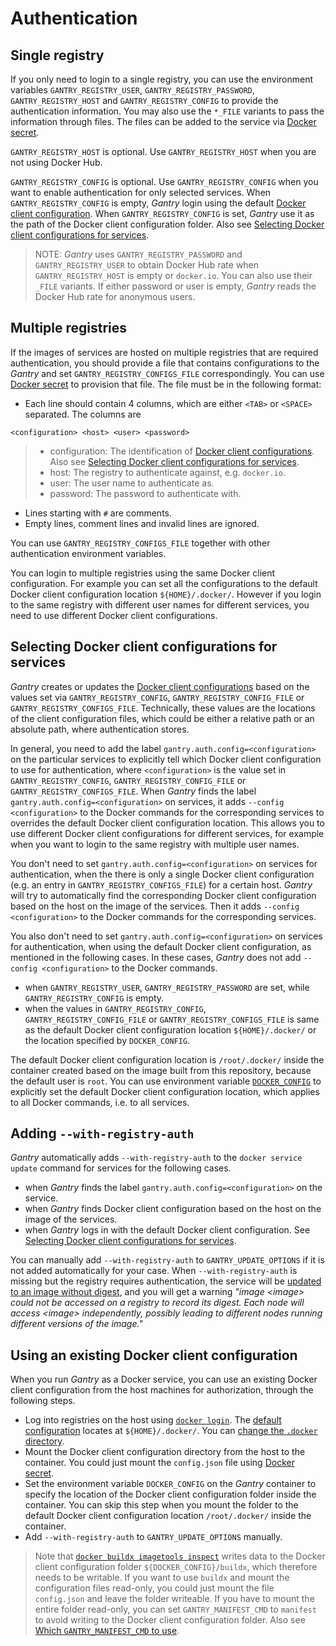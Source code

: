 # Authentication

## Single registry

If you only need to login to a single registry, you can use the environment variables `GANTRY_REGISTRY_USER`, `GANTRY_REGISTRY_PASSWORD`, `GANTRY_REGISTRY_HOST` and `GANTRY_REGISTRY_CONFIG` to provide the authentication information. You may also use the `*_FILE` variants to pass the information through files. The files can be added to the service via [Docker secret](https://docs.docker.com/engine/swarm/secrets/).

`GANTRY_REGISTRY_HOST` is optional. Use `GANTRY_REGISTRY_HOST` when you are not using Docker Hub.

`GANTRY_REGISTRY_CONFIG` is optional. Use `GANTRY_REGISTRY_CONFIG` when you want to enable authentication for only selected services. When `GANTRY_REGISTRY_CONFIG` is empty, *Gantry* login using the default [Docker client configuration](https://docs.docker.com/engine/reference/commandline/cli/#configuration-files). When `GANTRY_REGISTRY_CONFIG` is set, *Gantry* use it as the path of the Docker client configuration folder. Also see [Selecting Docker client configurations for services](#selecting-docker-client-configurations-for-services).

> NOTE: *Gantry* uses `GANTRY_REGISTRY_PASSWORD` and `GANTRY_REGISTRY_USER` to obtain Docker Hub rate when `GANTRY_REGISTRY_HOST` is empty or `docker.io`. You can also use their `_FILE` variants. If either password or user is empty, *Gantry* reads the Docker Hub rate for anonymous users.

## Multiple registries

If the images of services are hosted on multiple registries that are required authentication, you should provide a file that contains configurations to the *Gantry* and set `GANTRY_REGISTRY_CONFIGS_FILE` correspondingly. You can use [Docker secret](https://docs.docker.com/engine/swarm/secrets/) to provision that file. The file must be in the following format:

* Each line should contain 4 columns, which are either `<TAB>` or `<SPACE>` separated. The columns are

```
<configuration> <host> <user> <password>
```

> * configuration: The identification of [Docker client configurations](https://docs.docker.com/engine/reference/commandline/cli/#configuration-files). Also see [Selecting Docker client configurations for services](#selecting-docker-client-configurations-for-services).
> * host: The registry to authenticate against, e.g. `docker.io`.
> * user: The user name to authenticate as.
> * password: The password to authenticate with.

* Lines starting with `#` are comments.
* Empty lines, comment lines and invalid lines are ignored.

You can use `GANTRY_REGISTRY_CONFIGS_FILE` together with other authentication environment variables.

You can login to multiple registries using the same Docker client configuration. For example you can set all the configurations to the default Docker client configuration location `${HOME}/.docker/`. However if you login to the same registry with different user names for different services, you need to use different Docker client configurations.

## Selecting Docker client configurations for services

*Gantry* creates or updates the [Docker client configurations](https://docs.docker.com/engine/reference/commandline/cli/#configuration-files) based on the values set via `GANTRY_REGISTRY_CONFIG`, `GANTRY_REGISTRY_CONFIG_FILE` or `GANTRY_REGISTRY_CONFIGS_FILE`. Technically, these values are the locations of the client configuration files, which could be either a relative path or an absolute path, where authentication stores.

In general, you need to add the label `gantry.auth.config=<configuration>` on the particular services to explicitly tell which Docker client configuration to use for authentication, where `<configuration>` is the value set in `GANTRY_REGISTRY_CONFIG`, `GANTRY_REGISTRY_CONFIG_FILE` or `GANTRY_REGISTRY_CONFIGS_FILE`. When *Gantry* finds the label `gantry.auth.config=<configuration>` on services, it adds `--config <configuration>` to the Docker commands for the corresponding services to overrides the default Docker client configuration location. This allows you to use different Docker client configurations for different services, for example when you want to login to the same registry with multiple user names.

You don't need to set `gantry.auth.config=<configuration>` on services for authentication, when the there is only a single Docker client configuration (e.g. an entry in `GANTRY_REGISTRY_CONFIGS_FILE`) for a certain host. *Gantry* will try to automatically find the corresponding Docker client configuration based on the host on the image of the services. Then it adds `--config <configuration>` to the Docker commands for the corresponding services.

You also don't need to set `gantry.auth.config=<configuration>` on services for authentication, when using the default Docker client configuration, as mentioned in the following cases. In these cases, *Gantry* does not add `--config <configuration>` to the Docker commands.

* when `GANTRY_REGISTRY_USER`, `GANTRY_REGISTRY_PASSWORD` are set, while `GANTRY_REGISTRY_CONFIG` is empty.
* when the values in `GANTRY_REGISTRY_CONFIG`, `GANTRY_REGISTRY_CONFIG_FILE` or `GANTRY_REGISTRY_CONFIGS_FILE` is same as the default Docker client configuration location `${HOME}/.docker/` or the location specified by `DOCKER_CONFIG`.

The default Docker client configuration location is `/root/.docker/` inside the container created based on the image built from this repository, because the default user is `root`. You can use environment variable [`DOCKER_CONFIG`](https://docs.docker.com/engine/reference/commandline/cli/#environment-variables) to explicitly set the default Docker client configuration location, which applies to all Docker commands, i.e. to all services.

## Adding `--with-registry-auth`

*Gantry* automatically adds `--with-registry-auth` to the `docker service update` command for services for the following cases.

* when *Gantry* finds the label `gantry.auth.config=<configuration>` on the service.
* when *Gantry* finds Docker client configuration based on the host on the image of the services.
* when *Gantry* logs in with the default Docker client configuration. See [Selecting Docker client configurations for services](#selecting-docker-client-configurations-for-services).

You can manually add `--with-registry-auth` to `GANTRY_UPDATE_OPTIONS` if it is not added automatically for your case. When `--with-registry-auth` is missing but the registry requires authentication, the service will be [updated to an image without digest](https://github.com/shizunge/gantry/issues/53#issuecomment-2348376336), and you will get a warning *"image \<image\> could not be accessed on a registry to record its digest. Each node will access \<image\> independently, possibly leading to different nodes running different versions of the image."*

## Using an existing Docker client configuration

When you run *Gantry* as a Docker service, you can use an existing Docker client configuration from the host machines for authorization, through the following steps.

* Log into registries on the host using [`docker login`](https://docs.docker.com/reference/cli/docker/login/). The [default configuration](https://docs.docker.com/reference/cli/docker/#configuration-files) locates at `${HOME}/.docker/`. You can [change the `.docker` directory](https://docs.docker.com/reference/cli/docker/#change-the-docker-directory).
* Mount the Docker client configuration directory from the host to the container. You could just mount the `config.json` file using [Docker secret](https://docs.docker.com/engine/swarm/secrets/).
* Set the environment variable `DOCKER_CONFIG` on the *Gantry* container to specify the location of the Docker client configuration folder inside the container. You can skip this step when you mount the folder to the default Docker client configuration location `/root/.docker/` inside the container.
* Add `--with-registry-auth` to `GANTRY_UPDATE_OPTIONS` manually.

> Note that [`docker buildx imagetools inspect`](https://docs.docker.com/engine/reference/commandline/buildx_imagetools_inspect/) writes data to the Docker client configuration folder `${DOCKER_CONFIG}/buildx`, which therefore needs to be writable. If you want to use `buildx` and mount the configuration files read-only, you could just mount the file `config.json` and leave the folder writeable. If you have to mount the entire folder read-only, you can set `GANTRY_MANIFEST_CMD` to `manifest` to avoid writing to the Docker client configuration folder. Also see [Which `GANTRY_MANIFEST_CMD` to use](../docs/faq.md#which-gantry_manifest_cmd-to-use).
